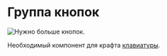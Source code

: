 # Группа кнопок

![Нужно больше кнопок.](oredict:oc:materialButtonGroup)

Необходимый компонент для крафта [клавиатуры](../block/keyboard.md). 
